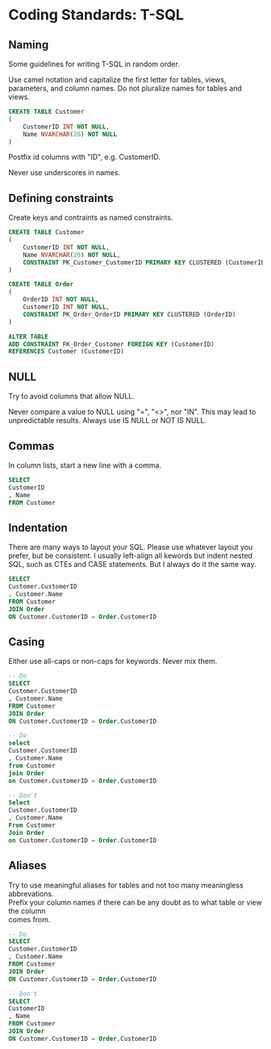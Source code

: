 # 

# 

# Coding Standards: T-SQL

## Naming

Some guidelines for writing T-SQL in random order.

Use camel notation and capitalize the first letter for tables, views, parameters, and column names.  Do not pluralize names for tables and views.

```sql
CREATE TABLE Customer
(
    CustomerID INT NOT NULL,
    Name NVARCHAR(20) NOT NULL
)
```

Postfix id columns with "ID", e.g. CustomerID.

Never use underscores in names.

## Defining constraints

Create keys and contraints as named constraints.

```sql
CREATE TABLE Customer
(
    CustomerID INT NOT NULL,
    Name NVARCHAR(20) NOT NULL,
    CONSTRAINT PK_Customer_CustomerID PRIMARY KEY CLUSTERED (CustomerID)
)

CREATE TABLE Order
(
    OrderID INT NOT NULL,
    CustomerID INT NOT NULL,
    CONSTRAINT PK_Order_OrderID PRIMARY KEY CLUSTERED (OrderID)
)

ALTER TABLE 
ADD CONSTRAINT FK_Order_Customer FOREIGN KEY (CustomerID)     
REFERENCES Customer (CustomerID)
```

## NULL

Try to avoid columns that allow NULL.

Never compare a value to NULL using "=", "&lt;&gt;", nor "IN".  This may lead to unpredictable results.  Always use IS NULL or NOT IS NULL.

## Commas

In column lists, start a new line with a comma.

```sql
SELECT
CustomerID
, Name
FROM Customer
```

## Indentation

There are many ways to layout your SQL. Please use whatever layout you prefer, but be consistent.  I usually left-align all kewords but indent nested SQL, such as CTEs and CASE statements.  But I always do it the same way.

```sql
SELECT
Customer.CustomerID
, Customer.Name
FROM Customer
JOIN Order
ON Customer.CustomerID = Order.CustomerID
```

## Casing

Either use all-caps or non-caps for keywords.  Never mix them.

```sql
-- Do
SELECT
Customer.CustomerID
, Customer.Name
FROM Customer
JOIN Order
ON Customer.CustomerID = Order.CustomerID

-- Do
select
Customer.CustomerID
, Customer.Name
from Customer
join Order
on Customer.CustomerID = Order.CustomerID

-- Don't
Select
Customer.CustomerID
, Customer.Name
From Customer
Join Order
on Customer.CustomerID = Order.CustomerID
```

## Aliases

Try to use meaningful aliases for tables and not too many meaningless abbrevations.   
Prefix your column names if there can be any doubt as to what table or view the column  
comes from.

```sql
-- Do
SELECT
Customer.CustomerID
, Customer.Name
FROM Customer
JOIN Order
ON Customer.CustomerID = Order.CustomerID

-- Don't
SELECT
CustomerID
, Name
FROM Customer
JOIN Order
ON Customer.CustomerID = Order.CustomerID
```



